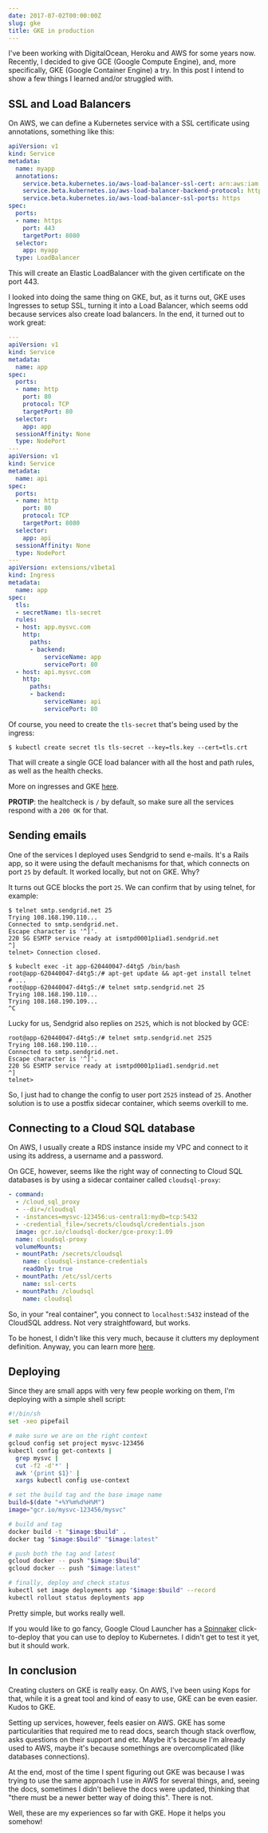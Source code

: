 ```yaml
---
date: 2017-07-02T00:00:00Z
slug: gke
title: GKE in production
---
```


I've been working with DigitalOcean, Heroku and AWS for some years now.
Recently, I decided to give GCE (Google Compute Engine), and, more specifically,
GKE (Google Container Engine) a try. In this post I intend to show a few
things I learned and/or struggled with.

## SSL and Load Balancers

On AWS, we can define a Kubernetes service with a SSL certificate using
annotations, something like this:

```yaml
apiVersion: v1
kind: Service
metadata:
  name: myapp
  annotations:
    service.beta.kubernetes.io/aws-load-balancer-ssl-cert: arn:aws:iam::123:server-certificate/my_certificate
    service.beta.kubernetes.io/aws-load-balancer-backend-protocol: http
    service.beta.kubernetes.io/aws-load-balancer-ssl-ports: https
spec:
  ports:
  - name: https
    port: 443
    targetPort: 8080
  selector:
    app: myapp
  type: LoadBalancer
```

This will create an Elastic LoadBalancer with the given certificate on the port
443.

I looked into doing the same thing on GKE, but, as it turns out, GKE
uses Ingresses to setup SSL, turning it into a Load Balancer, which seems
odd because services also create load balancers. In the end, it turned out to
work great:

```yaml
---
apiVersion: v1
kind: Service
metadata:
  name: app
spec:
  ports:
  - name: http
    port: 80
    protocol: TCP
    targetPort: 80
  selector:
    app: app
  sessionAffinity: None
  type: NodePort
---
apiVersion: v1
kind: Service
metadata:
  name: api
spec:
  ports:
  - name: http
    port: 80
    protocol: TCP
    targetPort: 8080
  selector:
    app: api
  sessionAffinity: None
  type: NodePort
---
apiVersion: extensions/v1beta1
kind: Ingress
metadata:
  name: app
spec:
  tls:
  - secretName: tls-secret
  rules:
  - host: app.mysvc.com
    http:
      paths:
      - backend:
          serviceName: app
          servicePort: 80
  - host: api.mysvc.com
    http:
      paths:
      - backend:
          serviceName: api
          servicePort: 80
```

Of course, you need to create the `tls-secret` that's being used by the ingress:

```console
$ kubectl create secret tls tls-secret --key=tls.key --cert=tls.crt
```

That will create a single GCE load balancer with all the host and path
rules, as well as the health checks.

More on ingresses and GKE [here](https://github.com/kubernetes/ingress/blob/master/controllers/gce/README.md).

**PROTIP**: the healtcheck is `/` by default, so make sure all the services
respond with a `200 OK` for that.

## Sending emails

One of the services I deployed uses Sendgrid to send e-mails. It's a Rails app,
so it were using the default mechanisms for that, which connects on port `25`
by default. It worked locally, but not on GKE. Why?

It turns out GCE blocks the port `25`. We can confirm that by using telnet, for
example:

```console
$ telnet smtp.sendgrid.net 25
Trying 108.168.190.110...
Connected to smtp.sendgrid.net.
Escape character is '^]'.
220 SG ESMTP service ready at ismtpd0001p1iad1.sendgrid.net
^]
telnet> Connection closed.

$ kubeclt exec -it app-620440047-d4tg5 /bin/bash
root@app-620440047-d4tg5:/# apt-get update && apt-get install telnet
# ...
root@app-620440047-d4tg5:/# telnet smtp.sendgrid.net 25
Trying 108.168.190.110...
Trying 108.168.190.109...
^C
```

Lucky for us, Sendgrid also replies on `2525`, which is not blocked by GCE:

```console
root@app-620440047-d4tg5:/# telnet smtp.sendgrid.net 2525
Trying 108.168.190.110...
Connected to smtp.sendgrid.net.
Escape character is '^]'.
220 SG ESMTP service ready at ismtpd0001p1iad1.sendgrid.net
^]
telnet>
```

So, I just had to change the config to user port `2525` instead of `25`.
Another solution is to use a postfix sidecar container, which seems
overkill to me.

## Connecting to a Cloud SQL database

On AWS, I usually create a RDS instance inside my VPC and connect to it
using its address, a username and a password.

On GCE, however, seems like the right way of connecting to Cloud SQL
databases is by using a sidecar container called `cloudsql-proxy`:

```yaml
- command:
  - /cloud_sql_proxy
  - --dir=/cloudsql
  - -instances=mysvc-123456:us-central1:mydb=tcp:5432
  - -credential_file=/secrets/cloudsql/credentials.json
  image: gcr.io/cloudsql-docker/gce-proxy:1.09
  name: cloudsql-proxy
  volumeMounts:
  - mountPath: /secrets/cloudsql
    name: cloudsql-instance-credentials
    readOnly: true
  - mountPath: /etc/ssl/certs
    name: ssl-certs
  - mountPath: /cloudsql
    name: cloudsql
```

So, in your "real container", you connect to `localhost:5432` instead of the
CloudSQL address. Not very straightfoward, but works.

To be honest, I didn't like this very much, because it clutters my
deployment definition. Anyway, you can learn more
[here](https://cloud.google.com/sql/docs/mysql/connect-container-engine).

## Deploying

Since they are small apps with very few people working on them, I'm deploying
with a simple shell script:

```sh
#!/bin/sh
set -xeo pipefail

# make sure we are on the right context
gcloud config set project mysvc-123456
kubectl config get-contexts |
  grep mysvc |
  cut -f2 -d'*' |
  awk '{print $1}' |
  xargs kubectl config use-context

# set the build tag and the base image name
build=$(date "+%Y%m%d%H%M")
image="gcr.io/mysvc-123456/mysvc"

# build and tag
docker build -t "$image:$build" .
docker tag "$image:$build" "$image:latest"

# push both the tag and latest
gcloud docker -- push "$image:$build"
gcloud docker -- push "$image:latest"

# finally, deploy and check status
kubectl set image deployments app "$image:$build" --record
kubectl rollout status deployments app
```

Pretty simple, but works really well.

If you would like to go fancy, Google Cloud Launcher has a
[Spinnaker](https://console.cloud.google.com/launcher/details/click-to-deploy-images/spinnaker)
click-to-deploy that you can use to deploy to Kubernetes. I didn't get to
test it yet, but it should work.

## In conclusion

Creating clusters on GKE is really easy. On AWS, I've been using Kops for that,
while it is a great tool and kind of easy to use, GKE can be even easier.
Kudos to GKE.

Setting up services, however, feels easier on AWS. GKE has some
particularities that required me to read docs, search though stack overflow,
asks questions on their support and etc.
Maybe it's because I'm already used to AWS, maybe it's because somethings
are overcomplicated (like databases connections).

At the end, most of the time I spent figuring out GKE was because I was trying
to use the same approach I use in AWS for several things, and, seeing the docs,
sometimes I didn't believe the docs were updated, thinking that "there must
be a newer better way of doing this". There is not.

Well, these are my experiences so far with GKE. Hope it helps you somehow!
